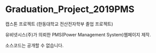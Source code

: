 # Graduation_Project_2019PMS

캡스톤 프로젝트 (한동대학교 전산전자학부 졸업 프로젝트)

유비넷시스(주)가 의뢰한 PMS(Power Management System)웹페이지 제작.

소스코드는 공개할 수 없습니다.

